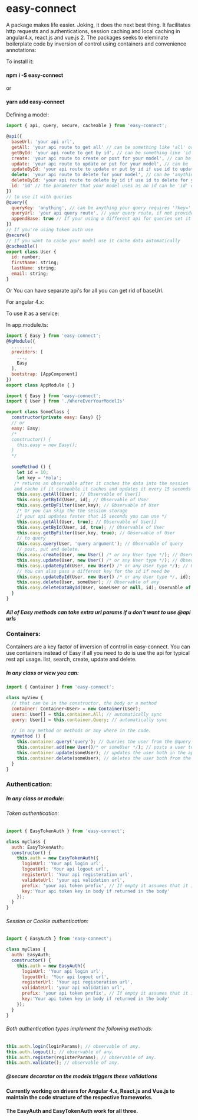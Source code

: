 # easy-connect
A package makes life easier. Joking, it does the next best thing. It facilitates http requests and authentications, session caching and local caching in angular4.x, react.js and vue.js 2. The packages seeks to eleminate boilerplate code by inversion of control using containers and convenience annotations:

To install it:

#### npm i -S easy-connect

or

#### yarn add easy-connect

Defining a model:

```javascript
import { api, query, secure, cacheable } from 'easy-connect';

@api({
  baseUrl: 'your api url',
  getAll: 'your api route to get all' // can be something like 'all' or just ''.
  getById: 'your api route to get by id', // can be something like 'id' or just ''.
  create: 'your api route to create or post for your model', // can be 'anything' or just ''.
  update: 'your api route to update or put for your model', // can be 'anything' or just ''.
  updateById: 'your api route to update or put by id if use id to update for your model', // can be 'anything' or just ''.
  delete: 'your api route to delete for your model', // can be 'anything' or just ''.
  deleteById: 'your api route to delete by id if use id to delete for your model', // can be 'anything' or just ''.
  id: 'id' // the parameter that your model uses as an id can be 'id' or 'username' or 'email' it has to be in the model.
})
// to use it with queries
@query({
  queryKey: 'anything', // can be anything your query requires '?key='
  queryUrl: 'your api query route', // your query route, if not provided it will use base url
  appendBase: true // If your using a different api for queries set it to false
})
// If you're using token auth use
@secure()
// If you want to cache your model use it cache data automatically
@cacheable()
export class User {
  id: number;
  firstName: string;
  lastName: string;
  email: string;
}
```
Or You can have separate api's for all you can get rid of baseUrl.

For angular 4.x:

To use it as a service:

In app.module.ts:
```javascript
import { Easy } from 'easy-connect';
@NgModule({
  ........
  providers: [
  	...,
  	Easy
  ],
  bootstrap: [AppComponent]
})
export class AppModule { }
```

```javascript
import { Easy } from 'easy-connect';
import { User } from './WhereEverYourModelIs'

export class SomeClass {
  constructor(private easy: Easy) {}
  // or
  easy: Easy;
  /*
  constructor() {
    this.easy = new Easy();
  }
  */
  
  someMethod () {
    let id = 10;
    let key = 'Hola';
   /* returns an observable after it caches the data into the session 
   and cache if it cacheable it caches and updates it every 15 seconds */
    this.easy.getAll(User); // Observable of User[]
    this.easy.getById(User, id); // Observable of User
    this.easy.getByFilter(User,key); // Observable of User
    /* Or you can skip the the session storage 
    if your api updates faster that 15 seconds you can use */
    this.easy.getAll(User, true); // Observable of User[]
    this.easy.getById(User, id, true); // Observable of User
    this.easy.getByFilter(User,key, true); // Observable of User
    // to query
    this.easy.query(User, 'query argument'); // Observable of query
    // post, put and delete.
    this.easy.create(User, new User() /* or any User type */); // Oservable of any
    this.easy.update(User, new User() /* or any User type */); // Observable of any
    this.easy.updateById(User, new User() /* or any User type */); // Observable of any
    // You can also pass a different key for the id if need be
    this.easy.updateById(User, new User() /* or any User type */, id); // Observable of any
    this.easy.delete(User, someUser); // Observable of any
    this.easy.deleteDataById(User, someUser or null, id); Oservable of any
  }
}
```
##### All of Easy methods can take extra url params if u don't want to use @api urls

### Containers:

Containers are a key factor of inversion of control in easy-connect. You can use containers instead of Easy if all you need to do is use the api for typical rest api usage. list, search, create, update and delete.


##### In any class or view you can:

```javascript
import { Container } from 'easy-connect';

class myView {
  // that can be in the constructor, the body or a method
  container: Container<User> = new Container(User);
  users: User[] = this.container.All; // automatically sync
  query: User[] = this.container.Query; // automatically sync
  
  // in any method or methods or any where in the code.
  mymethod () {
    this.container.query('query'); // Queries the user from the @query urls and updates the query list.
    this.container.add(new User()/* or someUser */); // posts a user to your api and updates the list;
    this.container.update(someUser); // updates the user both in the api and the list.
    this.container.delete(someUser); // deletes the user both from the api and the list
  }
}
```
### Authentication:

##### In any class or module:

###### Token authentication:

```javascript
import { EasyTokenAuth } from 'easy-connect';

class myClass {
  auth: EasyTokenAuth;
  constructor() {
    this.auth = new EasyTokenAuth({
      loginUrl: 'Your api login url',
      logoutUrl: 'Your api logout url',
      registerUrl: 'Your api registeration url',
      validateUrl: 'your api validation url',
      prefix: 'your api token prefix', // If empty it assumes that it is Bearer 
      key:'Your api token key in body if returned in the body'
    });
  }
}
```
###### Session or Cookie authentication:
```javascript
import { EasyAuth } from 'easy-connect';

class myClass {
  auth: EasyAuth;
  constructor() {
    this.auth = new EasyAuth({
      loginUrl: 'Your api login url',
      logoutUrl: 'Your api logout url',
      registerUrl: 'Your api registeration url',
      validateUrl: 'your api validation url',
      prefix: 'your api token prefix', // If empty it assumes that it is Bearer 
      key:'Your api token key in body if returned in the body'
    });
  }
}
```

###### Both authentication types implement the following methods:
```javascript
this.auth.login(loginParams); // observable of any.
this.auth.logout(); // observable of any.
this.auth.register(registerParams); // observable of any.
this.auth.validate(); // observable of any.
```
##### @secure decorator on the models triggers these validations

#### Currently working on drivers for Angular 4.x, React.js and Vue.js to maintain the code structure of the respective frameworks.
#### The EasyAuth and EasyTokenAuth work for all three.
